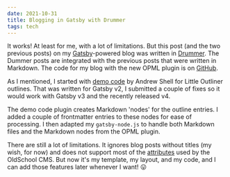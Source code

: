 ```yaml
---
date: 2021-10-31
title: Blogging in Gatsby with Drummer
tags: tech
---
```


It works! At least for me, with a lot of limitations. But this post (and the two previous posts) on my <a href="https://www.gatsbyjs.com/">Gatsby</a>-powered blog was written in <a href="http://docserver.scripting.com/drummer/about.opml">Drummer</a>. The Dummer posts are integrated with the previous posts that were written in Markdown. The code for my blog with the new OPML plugin is on <a href="https://github.com/papascott/papascott-gatsby">GitHub</a>.

As I mentioned, I started with <a href="https://github.com/andrewshell/gatsby-demo-opmlnotes">demo code</a> by Andrew Shell for Little Outliner outlines. That was written for Gatsby v2, I submitted a couple of fixes so it would work with Gatsby v3 and the recently released v4.

The demo code plugin creates Markdown 'nodes' for the outline entries. I added a couple of frontmatter entries to these nodes for ease of processing. I then adapted my `gatsby-node.js` to handle both Markdown files and the Markdown nodes from the OPML plugin.

There are still a lot of limitations. It ignores blog posts without titles (my wish, for now) and does not support most of the <a href="http://docserver.scripting.com/drummer/blogging.opml">attributes</a> used by the OldSchool CMS. But now it's my template, my layout, and my code, and I can add those features later whenever I want! 😛
